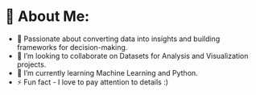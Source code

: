 # 💫 About Me:
<!--
**sausau02/sausau02** is a ✨ _special_ ✨ repository because its `README.md` (this file) appears on your GitHub profile.

Here are some ideas to get you started:

- 🔭 I’m currently working on ...
- 🌱 I’m currently learning ...
- 👯 I’m looking to collaborate on ...
- 🤔 I’m looking for help with ...
- 💬 Ask me about ...
- 📫 How to reach me: ...
- 😄 Pronouns: ...
- ⚡ Fun fact: ...
-->
- 🎯 Passionate about converting data into insights and building frameworks for decision-making.
- 👯 I’m looking to collaborate on Datasets for Analysis and Visualization projects.
- 🌱 I’m currently learning Machine Learning and Python.
- ⚡ Fun fact - I love to pay attention to details :)
